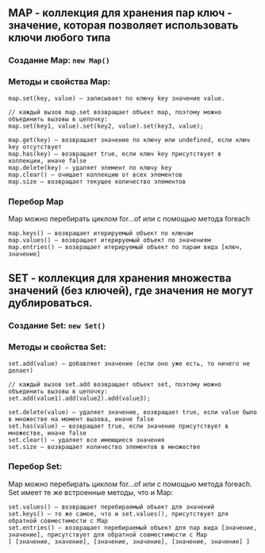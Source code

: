 ## MAP - коллекция для хранения пар ключ - значение, которая позволяет использовать ключи любого типа

### Создание Map: `new Map()`

### Методы и свойства Map:

    map.set(key, value) – записывает по ключу key значение value.
    
    // каждый вызов map.set возвращает объект map, поэтому можно объединить вызовы в цепочку:
    map.set(key1, value).set(key2, value).set(key3, value);

    map.get(key) – возвращает значение по ключу или undefined, если ключ key отсутствует
    map.has(key) – возвращает true, если ключ key присутствует в коллекции, иначе false
    map.delete(key) – удаляет элемент по ключу key
    map.clear() – очищает коллекцию от всех элементов
    map.size – возвращает текущее количество элементов

### Перебор Map 
Map можно перебирать циклом for...of или с помощью метода foreach

    map.keys() – возвращает итерируемый объект по ключам
    map.values() – возвращает итерируемый объект по значениям
    map.entries() – возвращает итерируемый объект по парам вида [ключ, значение]



## SET - коллекция для хранения множества значений (без ключей), где значения не могут дублироваться.

### Создание Set: `new Set()`

### Методы и свойства Set:

    set.add(value) – добавляет значение (если оно уже есть, то ничего не делает)
    
    // каждый вызов set.add возвращает объект set, поэтому можно объединить вызовы в цепочку:
    set.add(value1).add(value2).add(value3);

    set.delete(value) – удаляет значение, возвращает true, если value было в множестве на момент вызова, иначе false
    set.has(value) – возвращает true, если значение присутствует в множестве, иначе false
    set.clear() – удаляет все имеющиеся значения
    set.size – возвращает количество элементов в множестве

### Перебор Set:
Map можно перебирать циклом for...of или с помощью метода foreach.
Set имеет те же встроенные методы, что и Map:

    set.values() – возвращает перебираемый объект для значений
    set.keys() – то же самое, что и set.values(), присутствует для обратной совместимости с Map
    set.entries() – возвращает перебираемый объект для пар вида [значение, значение], присутствует для обратной совместимости с Map
    [ [значение, значение], [значение, значение], [значение, значение] ]